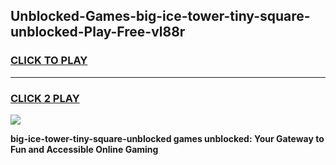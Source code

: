 
## Unblocked-Games-big-ice-tower-tiny-square-unblocked-Play-Free-vl88r
<h3>
<a href="https://premium76.site?title=big-ice-tower-tiny-square-unblocked&ref=23A">CLICK TO PLAY</a></h3>
<hr>

<h3>
<a href="https://premium76.site?title=big-ice-tower-tiny-square-unblocked&ref=23A">CLICK 2 PLAY</a>
  
</h3>

<a href="https://premium76.site?title=big-ice-tower-tiny-square-unblocked&ref=23A"><img src="https://clearcache.store/games.png"></a>


**big-ice-tower-tiny-square-unblocked games unblocked: Your Gateway to Fun and Accessible Online Gaming**

